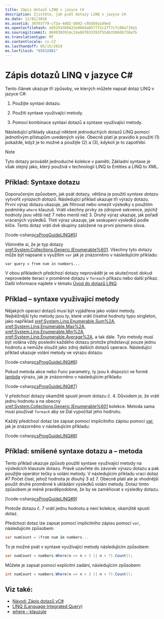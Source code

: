 ```yaml
---
title: Zápis dotazů LINQ v jazyce C#
description: Zjistěte, jak psát dotazy LINQ v jazyce C#.
ms.date: 12/01/2016
ms.assetid: 30703f79-cf3a-4d02-b892-c95d58a1d9ed
ms.openlocfilehash: ed32543b0422e0664a8577f2c27f7c7c00a719a1
ms.sourcegitcommit: 8699383914c24a0df033393f55db3369db728a7b
ms.translationtype: MT
ms.contentlocale: cs-CZ
ms.lasthandoff: 05/15/2019
ms.locfileid: "65632881"
---
```

# <a name="write-linq-queries-in-c"></a>Zápis dotazů LINQ v jazyce C\#

Tento článek ukazuje tři způsoby, ve kterých můžete napsat dotaz LINQ v jazyce C#:

1. Použijte syntaxi dotazu.

2. Použití syntaxe využívající metody.

3. Pomocí kombinace syntaxi dotazů a syntaxe využívající metody.

Následující příklady ukazují některé jednoduchých dotazů LINQ pomocí jednotlivým přístupům uvedených výše. Obecně platí je pravidlo k použití (1) pokaždé, když je to možné a použijte (2) a (3), kdykoli je to zapotřebí.

> [!NOTE]
> Tyto dotazy provádět jednoduché kolekce v paměti; Základní syntaxe je však stejný jako, který používá v technologii LINQ to Entities a LINQ to XML.

## <a name="example---query-syntax"></a>Příklad: Syntaxe dotazu

Doporučeným způsobem, jak psát dotazy, většina je použití *syntaxe dotazu* vytvořit *výrazech dotazů*. Následující příklad ukazuje tři výrazy dotazu. První výraz dotazu ukazuje, jak filtrovat nebo omezit výsledky s použitím podmínky `where` klauzuli. Vrátí všechny prvky ze zdrojové sekvence, jejichž hodnoty jsou větší než 7 nebo menší než 3. Druhý výraz ukazuje, jak pořadí vrácených výsledků. Třetí výraz ukazuje, jak seskupení výsledků podle klíče. Tento dotaz vrátí dvě skupiny založené na první písmeno slova.

[!code-csharp[csProgGuideLINQ#5](~/samples/snippets/csharp/concepts/linq/how-to-write-linq-queries_1.cs)]

Všimněte si, že je typ dotazy <xref:System.Collections.Generic.IEnumerable%601>. Všechny tyto dotazy může být napsané s využitím `var` jak je znázorněno v následujícím příkladu:

`var query = from num in numbers...`

V obou příkladech předchozí dotazy neprovádět je ve skutečnosti dokud neprovedete iteraci v proměnné dotazu v `foreach` příkazu nebo další příkaz. Další informace najdete v tématu [Úvod do dotazů LINQ](../programming-guide/concepts/linq/introduction-to-linq-queries.md).

## <a name="example---method-syntax"></a>Příklad – syntaxe využívající metody

Nějakých operací dotazů musí být vyjádřena jako volání metody. Nejběžnější tyto metody jsou ty, které vrátí číselné hodnoty typu singleton, jako například <xref:System.Linq.Enumerable.Sum%2A>, <xref:System.Linq.Enumerable.Max%2A>, <xref:System.Linq.Enumerable.Min%2A>, <xref:System.Linq.Enumerable.Average%2A>, a tak dále. Tyto metody musí být volána vždy poslední každého dotazu protože představují pouze jednu hodnotu a nemůže sloužit jako zdroj dalších dotazů operace. Následující příklad ukazuje volání metody ve výrazu dotazu:

[!code-csharp[csProgGuideLINQ#6](~/samples/snippets/csharp/concepts/linq/how-to-write-linq-queries_2.cs)]

Pokud metoda akce nebo Func parametry, ty jsou k dispozici ve formě [lambda](../programming-guide/statements-expressions-operators/lambda-expressions.md) výrazu, jak je znázorněno v následujícím příkladu:

[!code-csharp[csProgGuideLINQ#7](~/samples/snippets/csharp/concepts/linq/how-to-write-linq-queries_3.cs)]

V předchozí dotazy okamžitě spustí jenom dotazu č. 4. Důvodem je, že vrátí jednu hodnotu a ne obecný <xref:System.Collections.Generic.IEnumerable%601> kolekce. Metoda sama musí používat `foreach` aby se Dal vypočítat jeho hodnotu.

Každý předchozí dotaz lze zapsat pomocí implicitního zápisu pomocí [var](../language-reference/keywords/var.md), jak je znázorněno v následujícím příkladu:

[!code-csharp[csProgGuideLINQ#8](~/samples/snippets/csharp/concepts/linq/how-to-write-linq-queries_4.cs)]

## <a name="example---mixed-query-and-method-syntax"></a>Příklad: smíšené syntaxe dotazu a – metoda

Tento příklad ukazuje způsob použití syntaxe využívající metody na výsledcích klauzule dotazu. Právě uzavřete do závorek výrazu dotazu a pak použijte operátor tečky a volání metody. V následujícím příkladu vrací dotaz #7 Počet čísel, jehož hodnota je dlouhý 3 až 7. Obecně platí ale je vhodnější použít druhé proměnné k ukládání výsledků volání metody. Dotaz tímto způsobem je méně pravděpodobné, že by se zaměňovat s výsledky dotazu.

[!code-csharp[csProgGuideLINQ#9](~/samples/snippets/csharp/concepts/linq/how-to-write-linq-queries_5.cs)]

Protože dotazu č. 7 vrátí jednu hodnotu a není kolekce, okamžitě spustí dotaz.

Předchozí dotaz lze zapsat pomocí implicitního zápisu pomocí `var`, následujícím způsobem:

```csharp
var numCount = (from num in numbers...
```

To je možné psát v syntaxe využívající metody následujícím způsobem:

```csharp
var numCount = numbers.Where(n => n < 3 || n > 7).Count();
```

Můžete je zapsat pomocí explicitní zadání, následujícím způsobem:

```csharp
int numCount = numbers.Where(n => n < 3 || n > 7).Count();
```

## <a name="see-also"></a>Viz také:

- [Návod: Zápis dotazů vC#](../programming-guide/concepts/linq/walkthrough-writing-queries-linq.md)
- [LINQ (Language Integrated Query)](index.md)
- [where – klauzule](../language-reference/keywords/where-clause.md)
